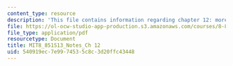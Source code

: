 ```yaml
---
content_type: resource
description: 'This file contains information regarding chapter 12: more SCETI applications.'
file: https://ol-ocw-studio-app-production.s3.amazonaws.com/courses/8-851-effective-field-theory-spring-2013/540919ec7e9974535c8c3d20ffc43448_MIT8_851S13_MoreSCETIAppli.pdf
file_type: application/pdf
resourcetype: Document
title: MIT8_851S13_Notes_Ch 12
uid: 540919ec-7e99-7453-5c8c-3d20ffc43448
---
```

